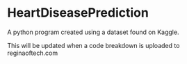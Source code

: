 # HeartDiseasePrediction

A python program created using a dataset found on Kaggle.

This will be updated when a code breakdown is uploaded to reginaoftech.com
